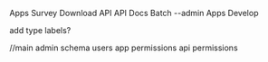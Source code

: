 Apps
Survey
Download
API
API Docs
Batch
--admin
Apps
Develop


add type labels?


//main admin schema
users
app permissions
api permissions